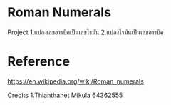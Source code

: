 # Roman Numerals

Project
1.แปลงเลขอารบิคเป็นเลขโรมัน
2.แปลงโรมันเป็นเลขอารบิค

# Reference
https://en.wikipedia.org/wiki/Roman_numerals

Credits
1.Thianthanet Mikula 64362555
